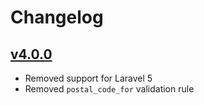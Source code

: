 # Changelog

## [v4.0.0](https://github.com/axlon/laravel-postal-code-validation/tree/v4.0.0)
- Removed support for Laravel 5
- Removed `postal_code_for` validation rule
